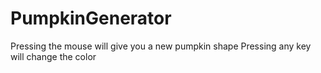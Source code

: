 # PumpkinGenerator

Pressing the mouse will give you a new pumpkin shape
Pressing any key will change the color
